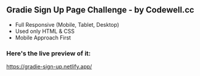 ## Gradie Sign Up Page Challenge - by Codewell.cc

- Full Responsive (Mobile, Tablet, Desktop)
- Used only HTML & CSS
- Mobile Approach First

### Here's the live preview of it:
https://gradie-sign-up.netlify.app/
